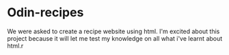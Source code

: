 # Odin-recipes
We were asked to create a recipe website using html. I'm excited about this project because it will let me test my knowledge on all what i've learnt about html.r
